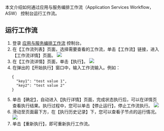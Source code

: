 
本文介绍如何通过应用与服务编排工作流（Application Services Workflow，ASW） 控制台运行工作流。 

## 运行工作流

1. 登录 [应用与服务编排工作流](https://console.cloud.tencent.com/asw/index) 控制台。
2. 在【工作流列表】页面，选择需要查看的工作流，单击【工作流】链接，进入【工作流详情】页面。
![](https://main.qcloudimg.com/raw/8c8d37166643e3608a0edd686fd8a56e.png)
3. 在【工作流详情】页面，单击【执行】。
![](https://main.qcloudimg.com/raw/48db582b91d6c81d5a82b22e8bbdc7dd.png)
4. 在弹出的【开始执行】窗口中，输入工作流输入。例如：		
```
   {
     "key1": "test value 1",
     "key2": "test value 2"
   }
```
5. 单击【确定】，自动进入【执行详情】页面，完成状态执行后，可以在详情页查看执行结果。执行过程中，您可以单击【停止运行】，停止工作流执行。
![](https://main.qcloudimg.com/raw/e243fdb305d610f2acb08116bee15851.png)
6. 滑动至页面最下方，在【执行历史记录】下，您可以查看子节点的运行情况。
![](https://main.qcloudimg.com/raw/77b9765d3073022f14498b830bc4669f.png)
7. 单击【重新执行】，即可重新执行工作流。
